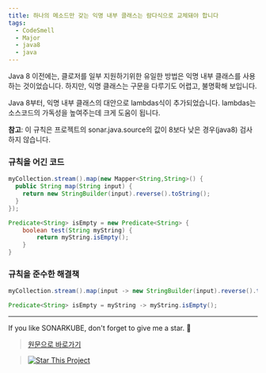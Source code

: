 ```yaml
---
title: 하나의 메소드만 갖는 익명 내부 클래스는 람다식으로 교체돼야 합니다
tags:
  - CodeSmell
  - Major
  - java8
  - java
---
```


Java 8 이전에는, 클로저를 일부 지원하기위한 유일한 방법은 익명 내부 클래스를 사용하는 것이었습니다.
하지만, 익명 클래스는 구문을 다루기도 어렵고, 불명확해 보입니다.

Java 8부터, 익명 내부 클래스의 대안으로 lambdas식이 추가되었습니다.
lambdas는 소스코드의 가독성을 높여주는데 크게 도움이 됩니다.

**참고**: 이 규칙은 프로젝트의 sonar.java.source의 값이 8보다 낮은 경우(java8) 검사하지 않습니다.

### 규칙을 어긴 코드

```java
myCollection.stream().map(new Mapper<String,String>() {
  public String map(String input) {
    return new StringBuilder(input).reverse().toString();
  }
});

Predicate<String> isEmpty = new Predicate<String> {
    boolean test(String myString) {
        return myString.isEmpty();
    }
}
```

### 규칙을 준수한 해결책

```java
myCollection.stream().map(input -> new StringBuilder(input).reverse().toString());

Predicate<String> isEmpty = myString -> myString.isEmpty();
```

---

If you like SONARKUBE, don't forget to give me a star. :star2:

> [원문으로 바로가기](https://rules.sonarsource.com/java/tag/java8/RSPEC-1604)

> [![Star This Project](https://img.shields.io/github/stars/kantabile/sonarkube.svg?label=Stars&style=social)](https://github.com/kantabile/sonarkube)
